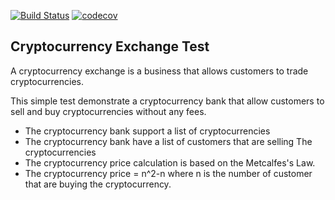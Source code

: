[![Build Status](https://img.shields.io/travis/obennisfeddoul/cryptocurrency-exchange.svg?style=flat)](https://travis-ci.org/obennisfeddoul/cryptocurrency-exchange)
[![codecov](https://img.shields.io/codecov/c/github/obennisfeddoul/cryptocurrency-exchange.svg?style=flat)](https://codecov.io/gh/obennisfeddoul/cryptocurrency-exchange/branch/master)

Cryptocurrency Exchange Test
-----

A cryptocurrency exchange is a business that allows customers to trade cryptocurrencies.

This simple test demonstrate a cryptocurrency bank that allow customers to sell and buy cryptocurrencies without any fees.

- The cryptocurrency bank support a list of cryptocurrencies
- The cryptocurrency bank have a list of customers that are selling The cryptocurrencies
- The cryptocurrency price calculation is based on the Metcalfes's Law.
- The cryptocurrency price = n^2-n where n is the number of customer that are buying the cryptocurrency.


